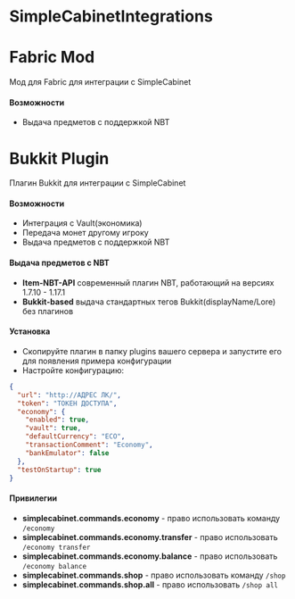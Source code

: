 # SimpleCabinetIntegrations
# Fabric Mod
Мод для Fabric для интеграции с SimpleCabinet
#### Возможности
- Выдача предметов с поддержкой NBT
# Bukkit Plugin
Плагин Bukkit для интеграции с SimpleCabinet
#### Возможности
- Интеграция с Vault(экономика)
- Передача монет другому игроку
- Выдача предметов с поддержкой NBT
#### Выдача предметов с NBT
- **Item-NBT-API** современный плагин NBT, работающий на версиях 1.7.10 - 1.17.1
- **Bukkit-based** выдача стандартных тегов Bukkit(displayName/Lore) без плагинов
#### Установка
- Скопируйте плагин в папку plugins вашего сервера и запустите его для появления примера конфигурации 
- Настройте конфигурацию:
```json
{
  "url": "http://АДРЕС ЛК/",
  "token": "ТОКЕН ДОСТУПА",
  "economy": {
    "enabled": true,
    "vault": true,
    "defaultCurrency": "ECO",
    "transactionComment": "Economy",
    "bankEmulator": false
  },
  "testOnStartup": true
}
```
#### Привилегии
- **simplecabinet.commands.economy** - право использовать команду `/economy`
- **simplecabinet.commands.economy.transfer** - право использовать `/economy transfer`
- **simplecabinet.commands.economy.balance** - право использовать `/economy balance`
- **simplecabinet.commands.shop** - право использовать команду `/shop`
- **simplecabinet.commands.shop.all** - право использовать `/shop all`
